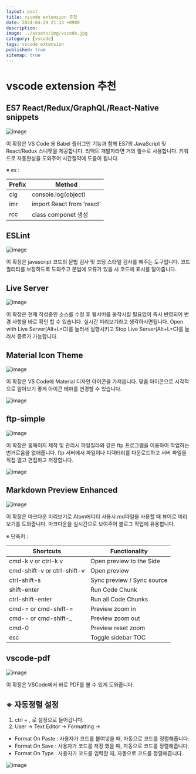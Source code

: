 ```yaml
---
layout: post
title: vscode extension 추천
date: 2024-04-29 21:33 +0900
description: 
image: ../assets/img/vscode.jpg
category: [vscode]
tags: vscode extension
published: true
sitemap: true
---
```


# vscode extension 추천

## ES7 React/Redux/GraphQL/React-Native snippets

![image](https://github.com/gnlgk/gnlgk.github.io/assets/161431748/52db6e5f-2b29-407a-aefb-0cc643775bcb)

이 확장은 VS Code 용 Babel 플러그인 기능과 함께 ES7의 JavaScript 및 React/Redux 스니펫을 제공합니다. 리액트 개발자라면 거의 필수로 사용합니다. 키워드로 자동완성을 도와주어 시간절약에 도움이 됩니다.

※ ex :

|Prefix|Method|
|---|---|
|clg|console.log(object)|
|imr|import React from 'react'|
|rcc|class componet 생성|

## ESLint

![image](https://github.com/gnlgk/gnlgk.github.io/assets/161431748/06a6d88d-555b-4c44-ac02-8934040f5294)

이 확장은 javascript 코드의 문법 검사 및 코딩 스타일 검사를 해주는 도구입니다. 코드 퀄리티를 보장하도록 도와주고 문법에 오류가 있을 시 코드에 표시를 달아줍니다.

## Live Server

![image](https://github.com/gnlgk/gnlgk.github.io/assets/161431748/19d65b35-6007-4801-9084-9b0cb87b4f99)

이 확장은 현재 작성중인 소스를 수정 후 웹서버를 동작시킬 필요없이 즉시 반영되어 변경 사항을 바로 확인 할 수 있습니다. 실시간 미리보기라고 생각하시면됩니다. Open with Live Server(Alt+L+O)를 눌러서 실행시키고 Stop Live Server(Alt+L+C)를 눌러서 종료가 가능합니다.

## Material Icon Theme

![image](https://github.com/gnlgk/gnlgk.github.io/assets/161431748/c8a0d103-100f-4be0-967e-78f0ef072d85)

이 확장은 VS Code에 Material 디자인 아이콘을 가져옵니다. 맞춤 아이콘으로 시각적으로 알아보기 좋게 아이콘 테마를 변경할 수 있습니다.

![image](https://github.com/gnlgk/gnlgk.github.io/assets/161431748/cf14869e-bca1-4379-81b4-dcdfae78d0c6)

## ftp-simple

![image](https://github.com/gnlgk/gnlgk.github.io/assets/161431748/cafb7aa1-3515-4ca5-8148-e3b82aae76ab)

이 확장은 홈페이지 제작 및 관리시 파일질라와 같은 ftp 프로그램을 이용하여 작업하는 번거로움을 없애줍니다. ftp 서버에서 파일이나 디렉터리를 다운로드하고 서버 파일을 직접 열고 편집하고 저장합니다.

![image](https://github.com/gnlgk/gnlgk.github.io/assets/161431748/9aa4e9df-846d-4962-b118-53e65b1f9649)

## Markdown Preview Enhanced

![image](https://github.com/gnlgk/gnlgk.github.io/assets/161431748/58b20e33-11ad-4af6-9357-12b3fcad212b)

이 확장은 마크다운 미리보기로 Atom에디터 사용시 md파일을 사용할 때 뷰어로 미리보기를 도와줍니다. 마크다운을 실시간으로 보여주어 블로그 작업에 유용합니다.

※ 단축키 :

|Shortcuts|Functionality|
|---|---|
|cmd-k v or ctrl-k v|Open preview to the Side|
|cmd-shift-v or ctrl-shift-v|Open preview|
|ctrl-shift-s|Sync preview / Sync source|
|shift-enter|Run Code Chunk|
|ctrl-shift-enter|Run all Code Chunks|
|cmd-= or cmd-shift-=|Preview zoom in|
|cmd-- or cmd-shift-_|Preview zoom out|
|cmd-0|Preview reset zoom|
|esc|Toggle sidebar TOC|

## vscode-pdf

![image](https://github.com/gnlgk/gnlgk.github.io/assets/161431748/1add0962-9cd6-44a4-8e93-911b584adaeb)

이 확장은 VSCode에서 바로 PDF를 볼 수 있게 도와줍니다.

## ※ 자동정렬 설정

1. ctrl + , 로 설정으로 들어갑니다.
2. User → Text Editor → Formatting → 
 - Format On Paste : 사용자가 코드를 붙여넣을 때, 자동으로 코드를 정렬해줍니다.
 - Format On Save : 사용자가 코드를 저장 했을 때, 자동으로 코드를 정렬해줍니다.
 - Format On Type : 사용자가 코드를 입력할 때, 자동으로 코드를 정렬해줍니다.

![image](https://github.com/gnlgk/gnlgk.github.io/assets/161431748/8f87219f-0616-4cae-bd26-212df51b52a6)

